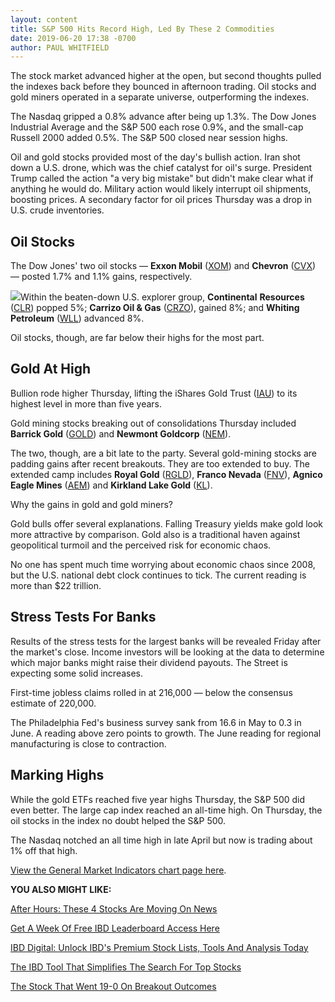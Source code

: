 ```yaml
---
layout: content
title: S&P 500 Hits Record High, Led By These 2 Commodities
date: 2019-06-20 17:38 -0700
author: PAUL WHITFIELD
---
```






The stock market advanced higher at the open, but second thoughts pulled the indexes back before they bounced in afternoon trading. Oil stocks and gold miners operated in a separate universe, outperforming the indexes.




The Nasdaq gripped a 0.8% advance after being up 1.3%. The Dow Jones Industrial Average and the S&P 500 each rose 0.9%, and the small-cap Russell 2000 added 0.5%. The S&P 500 closed near session highs.


Oil and gold stocks provided most of the day's bullish action. Iran shot down a U.S. drone, which was the chief catalyst for oil's surge. President Trump called the action "a very big mistake" but didn't make clear what if anything he would do. Military action would likely interrupt oil shipments, boosting prices. A secondary factor for oil prices Thursday was a drop in U.S. crude inventories.


Oil Stocks
----------


The Dow Jones' two oil stocks — **Exxon Mobil** ([XOM](https://research.investors.com/quote.aspx?symbol=XOM)) and **Chevron** ([CVX](https://research.investors.com/quote.aspx?symbol=CVX)) — posted 1.7% and 1.1% gains, respectively.


![](https://www.investors.com/wp-content/uploads/2019/06/MP062019-274x300.jpg)Within the beaten-down U.S. explorer group, **Continental** **Resources** ([CLR](https://research.investors.com/quote.aspx?symbol=CLR)) popped 5%; **Carrizo Oil & Gas** ([CRZO](https://research.investors.com/quote.aspx?symbol=CRZO)), gained 8%; and **Whiting Petroleum** ([WLL](https://research.investors.com/quote.aspx?symbol=WLL)) advanced 8%.


Oil stocks, though, are far below their highs for the most part.


Gold At High
------------


Bullion rode higher Thursday, lifting the iShares Gold Trust ([IAU](https://research.investors.com/quote.aspx?symbol=IAU)) to its highest level in more than five years.


Gold mining stocks breaking out of consolidations Thursday included **Barrick Gold** ([GOLD](https://research.investors.com/quote.aspx?symbol=GOLD)) and **Newmont Goldcorp** ([NEM](https://research.investors.com/quote.aspx?symbol=NEM)).


The two, though, are a bit late to the party. Several gold-mining stocks are padding gains after recent breakouts. They are too extended to buy. The extended camp includes **Royal Gold** ([RGLD](https://research.investors.com/quote.aspx?symbol=RGLD)), **Franco Nevada** ([FNV](https://research.investors.com/quote.aspx?symbol=FNV)), **Agnico Eagle Mines** ([AEM](https://research.investors.com/quote.aspx?symbol=AEM)) and **Kirkland Lake Gold** ([KL](https://research.investors.com/quote.aspx?symbol=KL)).


Why the gains in gold and gold miners?


Gold bulls offer several explanations. Falling Treasury yields make gold look more attractive by comparison. Gold also is a traditional haven against geopolitical turmoil and the perceived risk for economic chaos.


No one has spent much time worrying about economic chaos since 2008, but the U.S. national debt clock continues to tick. The current reading is more than $22 trillion.


Stress Tests For Banks
----------------------


Results of the stress tests for the largest banks will be revealed Friday after the market's close. Income investors will be looking at the data to determine which major banks might raise their dividend payouts. The Street is expecting some solid increases.


First-time jobless claims rolled in at 216,000 — below the consensus estimate of 220,000.


The Philadelphia Fed's business survey sank from 16.6 in May to 0.3 in June. A reading above zero points to growth. The June reading for regional manufacturing is close to contraction.


Marking Highs
-------------


While the gold ETFs reached five year highs Thursday, the S&P 500 did even better. The large cap index reached an all-time high. On Thursday, the oil stocks in the index no doubt helped the S&P 500.


The Nasdaq notched an all time high in late April but now is trading about 1% off that high.


[View the General Market Indicators chart page here](https://www.investors.com/wp-content/uploads/2019/06/IBD2006152517GMI2.pdf).


**YOU ALSO MIGHT LIKE:**


[After Hours: These 4 Stocks Are Moving On News](https://www.investors.com/market-trend/stock-market-today/dow-jones-futures-canopy-growth-stock-paypal-stock-lululemon-stock-exelixis/)


[Get A Week Of Free IBD Leaderboard Access Here](https://shop.investors.com/offer/splashresponsive.aspx?id=Leaderboard_FreeAccess2019&intcode=icmhpbrdcstmsg|cms|LBFree|2019|06|lb|na|229660&src=A00387A)


[IBD Digital: Unlock IBD's Premium Stock Lists, Tools And Analysis Today](https://www.investors.com/product/ibd-digital/)


[The IBD Tool That Simplifies The Search For Top Stocks](https://www.investors.com/how-to-invest/investors-corner/how-to-research-growth-stocks/)


[The Stock That Went 19-0 On Breakout Outcomes](https://www.investors.com/stock-lists/ibd-big-cap-20/big-cap-20-amazon-win-streak-on-breakouts/)




